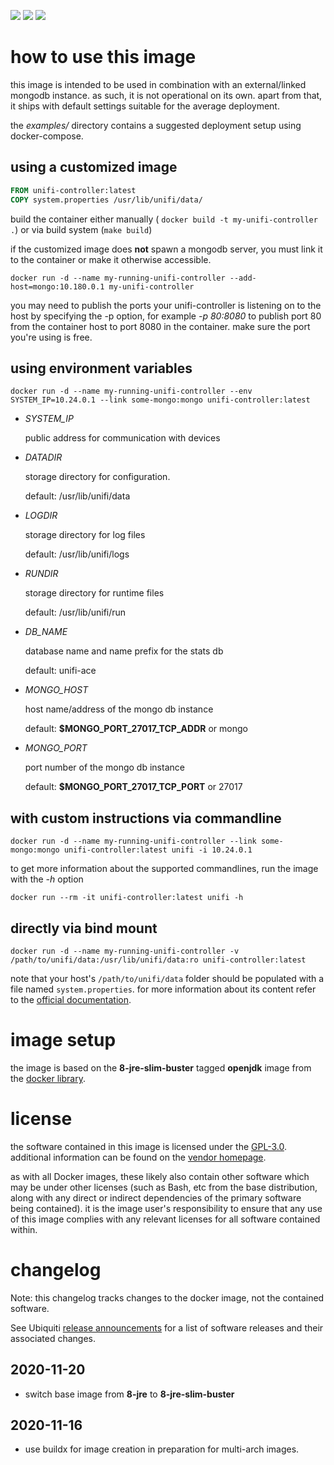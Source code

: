 
[microbadger]: https://microbadger.com/images/uip9av6y/unifi-controller
[docker library]: https://store.docker.com/images/openjdk
[GPL-3.0]: http://www.gnu.org/licenses/gpl-3.0.txt
[vendor homepage]: https://www.ubnt.com/download/unifi/default/default/unifi-5629-controller-debianubuntu-linux
[release announcements]: https://community.ui.com/releases
[official documentation]: https://help.ubnt.com/hc/en-us/articles/205202580-UniFi-system-properties-File-Explanation

[![](https://images.microbadger.com/badges/image/uip9av6y/unifi-controller.svg)][microbadger]
[![](https://images.microbadger.com/badges/version/uip9av6y/unifi-controller.svg)][microbadger]
[![](https://images.microbadger.com/badges/commit/uip9av6y/unifi-controller.svg)][microbadger]

# how to use this image

this image is intended to be used in combination with an
external/linked mongodb instance. as such, it is not operational
on its own. apart from that, it ships with default settings
suitable for the average deployment.

the *examples/* directory contains a suggested deployment setup
using docker-compose.

## using a customized image

```dockerfile
FROM unifi-controller:latest
COPY system.properties /usr/lib/unifi/data/
```

build the container either manually ( `docker build -t my-unifi-controller .`) or via build system (`make build`)

if the customized image does **not** spawn a mongodb server,
you must link it to the container or make it otherwise accessible.

`docker run -d --name my-running-unifi-controller
  --add-host=mongo:10.180.0.1
  my-unifi-controller`

you may need to publish the ports your unifi-controller is
listening on to the host by specifying the -p option, for example
*-p 80:8080* to publish port 80 from the container host to port
8080 in the container. make sure the port you're using is free.

## using environment variables

`docker run -d --name my-running-unifi-controller
  --env SYSTEM_IP=10.24.0.1
  --link some-mongo:mongo
  unifi-controller:latest`

* *SYSTEM_IP*

  public address for communication with devices

* *DATADIR*

  storage directory for configuration.

  default: /usr/lib/unifi/data

* *LOGDIR*

  storage directory for log files

  default: /usr/lib/unifi/logs

* *RUNDIR*

  storage directory for runtime files

  default: /usr/lib/unifi/run

* *DB_NAME*

  database name and name prefix for the stats db

  default: unifi-ace

* *MONGO_HOST*

  host name/address of the mongo db instance

  default: **$MONGO_PORT_27017_TCP_ADDR** or mongo

* *MONGO_PORT*

  port number of the mongo db instance

  default: **$MONGO_PORT_27017_TCP_PORT** or 27017

## with custom instructions via commandline

`docker run -d --name my-running-unifi-controller
  --link some-mongo:mongo
  unifi-controller:latest
  unifi -i 10.24.0.1`

to get more information about the supported commandlines,
run the image with the *-h* option

`docker run --rm -it unifi-controller:latest unifi -h`

## directly via bind mount

`docker run -d --name my-running-unifi-controller
  -v /path/to/unifi/data:/usr/lib/unifi/data:ro
  unifi-controller:latest`

note that your host's `/path/to/unifi/data` folder should be
populated with a file named `system.properties`. for more
information about its content refer to the
[official documentation][].

# image setup

the image is based on the **8-jre-slim-buster**
tagged **openjdk** image from the [docker library][].

# license

the software contained in this image is licensed under the
[GPL-3.0][]. additional information can be found on the
[vendor homepage][].

as with all Docker images, these likely also contain other
software which may be under other licenses (such as Bash, etc
from the base distribution, along with any direct or indirect
dependencies of the primary software being contained).
it is the image user's responsibility to ensure that any use of
this image complies with any relevant licenses for all software
contained within.

# changelog

Note: this changelog tracks changes to the docker
image, not the contained software.

See Ubiquiti [release announcements][] for a list
of software releases and their associated changes.

## 2020-11-20

* switch base image from **8-jre**
  to **8-jre-slim-buster**

## 2020-11-16

* use buildx for image creation in preparation for
  multi-arch images.
